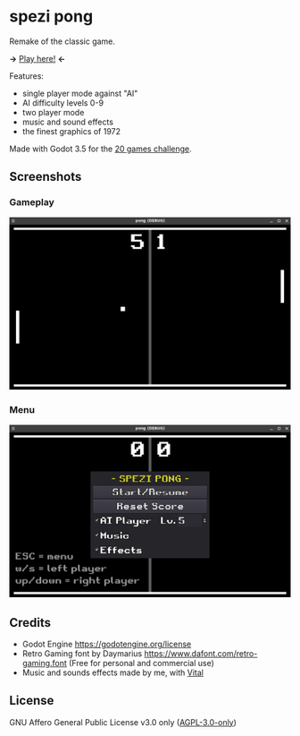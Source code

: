 # spezi pong

Remake of the classic game.

**->** [Play here!](https://unspezifisch.github.io/pong/pong.html) **<-**

Features:

* single player mode against "AI"
* AI difficulty levels 0-9
* two player mode
* music and sound effects
* the finest graphics of 1972

Made with Godot 3.5 for the [20 games challenge](https://20_games_challenge.gitlab.io/).

## Screenshots

### Gameplay

![gameplay screenshot](./docs/gameplay.png)

### Menu

![menu screenshot](./docs/menu.png)

## Credits

* Godot Engine <https://godotengine.org/license>
* Retro Gaming font by Daymarius <https://www.dafont.com/retro-gaming.font> (Free for personal and commercial use)
* Music and sounds effects made by me, with [Vital](https://vital.audio/)

## License

GNU Affero General Public License v3.0 only ([AGPL-3.0-only](https://spdx.org/licenses/AGPL-3.0-only.html))

